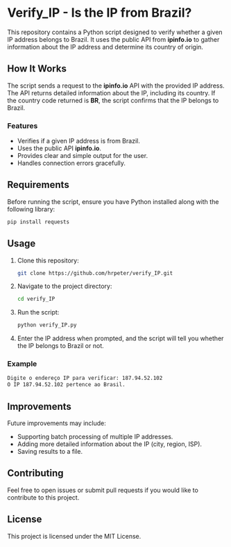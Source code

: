 # Verify_IP - Is the IP from Brazil?

This repository contains a Python script designed to verify whether a given IP address belongs to Brazil. It uses the public API from **ipinfo.io** to gather information about the IP address and determine its country of origin.

## How It Works

The script sends a request to the **ipinfo.io** API with the provided IP address. The API returns detailed information about the IP, including its country. If the country code returned is **BR**, the script confirms that the IP belongs to Brazil.

### Features

- Verifies if a given IP address is from Brazil.
- Uses the public API **ipinfo.io**.
- Provides clear and simple output for the user.
- Handles connection errors gracefully.

## Requirements

Before running the script, ensure you have Python installed along with the following library:

```bash
pip install requests
```

## Usage

1. Clone this repository:

   ```bash
   git clone https://github.com/hrpeter/verify_IP.git
   ```

2. Navigate to the project directory:

   ```bash
   cd verify_IP
   ```

3. Run the script:

   ```bash
   python verify_IP.py
   ```

4. Enter the IP address when prompted, and the script will tell you whether the IP belongs to Brazil or not.

### Example

```bash
Digite o endereço IP para verificar: 187.94.52.102
O IP 187.94.52.102 pertence ao Brasil.
```

## Improvements

Future improvements may include:

- Supporting batch processing of multiple IP addresses.
- Adding more detailed information about the IP (city, region, ISP).
- Saving results to a file.

## Contributing

Feel free to open issues or submit pull requests if you would like to contribute to this project.

## License

This project is licensed under the MIT License.
